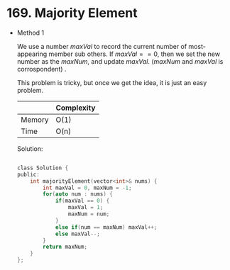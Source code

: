 # 169. Majority Element
- Method 1

    We use a number $maxVal$ to record the current number of most-appearing member sub others. If $maxVal == 0$, then we set the new number as the $maxNum$, and update $maxVal$. ($maxNum$ and $maxVal$ is corrospondent) .

    This problem is tricky, but once we get the idea, it is just an easy problem.

    | |   Complexity  |
    | ----------- | ----------- | 
    |  Memory     | O(1) | 
    |      Time       |  O(n) | 


    Solution:

    ``` h

    class Solution {
    public:
        int majorityElement(vector<int>& nums) {
            int maxVal = 0, maxNum = -1;
            for(auto num : nums) {
                if(maxVal == 0) {
                    maxVal = 1;
                    maxNum = num;
                } 
                else if(num == maxNum) maxVal++;
                else maxVal--;
            }
            return maxNum;
        }
    };

    ```

<!-- - Method 2

    This is another method.

    | |   Complexity  |
    | ----------- | ----------- | 
    |  Memory     | O(n) | 
    |      Time       |  O(n) | 


    Solution:

    ``` h



    ```

- Additional Knowledge:
       
    Here are some additional knowledge.



<br> -->